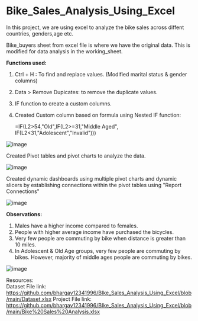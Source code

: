 # Bike_Sales_Analysis_Using_Excel

In this project, we are using excel to analyze the bike sales across diffent countries, genders,age etc.

Bike_buyers sheet from excel file is where we have the original data. This is modified for data analysis in the working_sheet.

**Functions used:**
1. Ctrl + H : To find and replace values. (Modified marital status & gender columns)
   
2. Data > Remove Dupicates: to remove the duplicate values.
   
3. IF function to create a custom columns.
   
4. Created Custom column based on formula using Nested IF function:
   
    =IF(L2>54,"Old",IF(L2>=31,"Middle Aged", IF(L2<31,"Adolescent","Invalid")))

![image](https://github.com/user-attachments/assets/d4da1f7d-da74-459c-8e0d-5a4f7b5f6fc6)


Created Pivot tables and pivot charts to analyze the data.

![image](https://github.com/user-attachments/assets/d21933fd-3884-4569-803e-5240818ce676)

Created dynamic dashboards using multiple pivot charts and dynamic slicers by establishing connections within the pivot tables using "Report Connections"

![image](https://github.com/user-attachments/assets/05122937-a00a-4c0f-bdaf-8f98575db678)



**Observations:**
1. Males have a higher income compared to females.
2. People with higher average income have purchased the bicycles.
3. Very few people are commuting by bike when distance is greater than 10 miles.
4. In Adolescent & Old Age groups, very few people are commuting by bikes. However, majority of middle ages people are commuting by bikes.

![image](https://github.com/user-attachments/assets/f3ce9408-aea9-4037-a8e5-48294c74f45c)


Resources:
<br>
Dataset File link: https://github.com/bhargav12341996/BIke_Sales_Analysis_Using_Excel/blob/main/Dataset.xlsx
Project File link: https://github.com/bhargav12341996/BIke_Sales_Analysis_Using_Excel/blob/main/Bike%20Sales%20Analysis.xlsx

